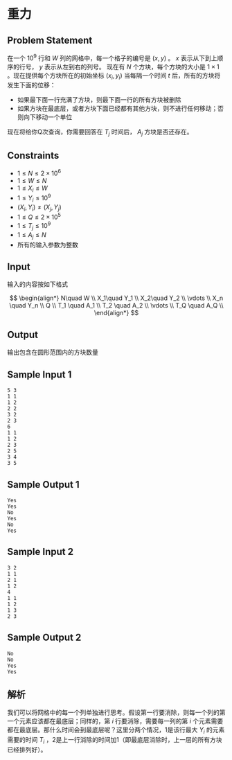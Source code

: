 # 重力

## Problem Statement
在一个 $10^9$ 行和 $W$ 列的网格中，每一个格子的编号是 $(x,y)$ 。 $x$ 表示从下到上顺序的行号， $y$ 表示从左到右的列号。
现在有 $N$ 个方块，每个方块的大小是 $1 \times 1$ 。现在提供每个方块所在的初始坐标 $(x_i,y_i)$ 
当每隔一个时间 $t$ 后，所有的方块将发生下面的位移：
- 如果最下面一行充满了方块，则最下面一行的所有方块被删除
- 如果方块在最底层，或者方块下面已经都有其他方块，则不进行任何移动；否则向下移动一个单位
  
现在将给你Q次查询，你需要回答在 $T_j$ 时间后， $A_j$ 方块是否还存在。

## Constraints
- $1 \leq N \leq 2\times10^6$
- $1 \leq W \leq N$
- $1 \leq X_i \leq W$
- $1 \leq Y_i \leq 10^9$
- $(X_i,Y_i) \neq (X_j,Y_j)$
- $1 \leq Q \leq 2 \times 10^5$
- $1 \leq T_j \leq 10^9$
- $1 \leq A_j \leq N$
- 所有的输入参数为整数

## Input
输入的内容按如下格式

$$
\begin{align*}
N\quad W \\
X_1\quad Y_1 \\
X_2\quad Y_2 \\
\vdots \\
X_n \quad Y_n \\
Q \\
T_1 \quad A_1 \\
T_2 \quad A_2 \\
\vdots \\
T_Q \quad A_Q \\
\end{align*}
$$


## Output
输出包含在圆形范围内的方块数量

## Sample Input 1
```
5 3
1 1
1 2
2 2
3 2
2 3
6
1 1
1 2
2 3
2 5
3 4
3 5
```

## Sample Output 1
```
Yes
Yes
No
Yes
No
Yes
```

## Sample Input 2
```
3 2
1 1
2 1
1 2
4
1 1
1 2
1 3
2 3
```

## Sample Output 2
```
No
No
Yes
Yes
```

## 解析
我们可以将网格中的每一个列单独进行思考。假设第一行要消除，则每一个列的第一个元素应该都在最底层；同样的，第 $i$ 行要消除，需要每一列的第 $i$ 个元素需要都在最底层。那什么时间会到最底层呢？这里分两个情况，1是该行最大 $Y_i$ 的元素需要的时间 $T_i$ ，2是上一行消除的时间加1（即最底层消除时，上一层的所有方块已经排列好）。

